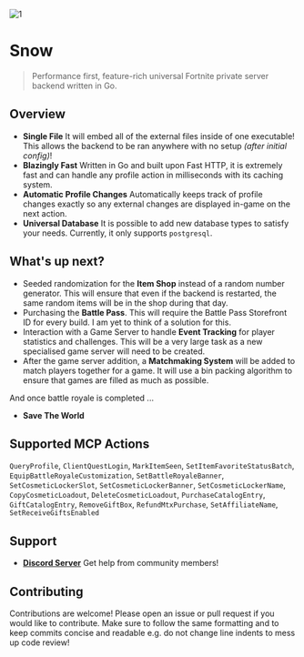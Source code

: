 ![1](https://github.com/ectrc/snow/assets/13946988/fc007f07-3878-46e7-b990-668fc3d758d0)

# Snow

> Performance first, feature-rich universal Fortnite private server backend written in Go.

## Overview

- **Single File** It will embed all of the external files inside of one executable! This allows the backend to be ran anywhere with no setup _(after initial config)_!
- **Blazingly Fast** Written in Go and built upon Fast HTTP, it is extremely fast and can handle any profile action in milliseconds with its caching system.
- **Automatic Profile Changes** Automatically keeps track of profile changes exactly so any external changes are displayed in-game on the next action.
- **Universal Database** It is possible to add new database types to satisfy your needs. Currently, it only supports `postgresql`.

## What's up next?

- Seeded randomization for the **Item Shop** instead of a random number generator. This will ensure that even if the backend is restarted, the same random items will be in the shop during that day.
- Purchasing the **Battle Pass**. This will require the Battle Pass Storefront ID for every build. I am yet to think of a solution for this.
- Interaction with a Game Server to handle **Event Tracking** for player statistics and challenges. This will be a very large task as a new specialised game server will need to be created.
- After the game server addition, a **Matchmaking System** will be added to match players together for a game. It will use a bin packing algorithm to ensure that games are filled as much as possible.

And once battle royale is completed ...

- **Save The World**

## Supported MCP Actions

`QueryProfile`, `ClientQuestLogin`, `MarkItemSeen`, `SetItemFavoriteStatusBatch`, `EquipBattleRoyaleCustomization`, `SetBattleRoyaleBanner`, `SetCosmeticLockerSlot`, `SetCosmeticLockerBanner`, `SetCosmeticLockerName`, `CopyCosmeticLoadout`, `DeleteCosmeticLoadout`, `PurchaseCatalogEntry`, `GiftCatalogEntry`, `RemoveGiftBox`, `RefundMtxPurchase`, `SetAffiliateName`, `SetReceiveGiftsEnabled`

## Support

- **[Discord Server](https://discord.gg/kBefMZA4Qp)** Get help from community members!

## Contributing

Contributions are welcome! Please open an issue or pull request if you would like to contribute. Make sure to follow the same formatting and to keep commits concise and readable e.g. do not change line indents to mess up code review!

